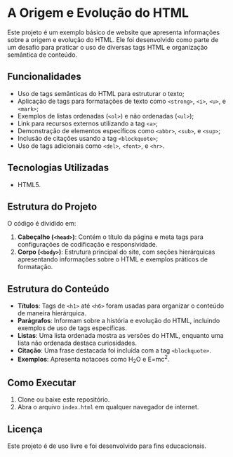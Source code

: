 # A Origem e Evolução do HTML

Este projeto é um exemplo básico de website que apresenta informações sobre a origem e evolução do HTML. Ele foi desenvolvido como parte de um desafio para praticar o uso de diversas tags HTML e organização semântica de conteúdo.

## Funcionalidades

- Uso de tags semânticas do HTML para estruturar o texto;
- Aplicação de tags para formatações de texto como `<strong>`, `<i>`, `<u>`, e `<mark>`;
- Exemplos de listas ordenadas (`<ol>`) e não ordenadas (`<ul>`);
- Link para recursos externos utilizando a tag `<a>`;
- Demonstração de elementos específicos como `<abbr>`, `<sub>`, e `<sup>`;
- Inclusão de citações usando a tag `<blockquote>`;
- Uso de tags adicionais como `<del>`, `<font>`, e `<hr>`.

## Tecnologias Utilizadas

- HTML5.

## Estrutura do Projeto

O código é dividido em:

1. **Cabeçalho (`<head>`)**: Contém o título da página e meta tags para configurações de codificação e responsividade.
2. **Corpo (`<body>`)**: Estrutura principal do site, com seções hierárquicas apresentando informações sobre o HTML e exemplos práticos de formatação.

## Estrutura do Conteúdo

- **Títulos**: Tags de `<h1>` até `<h6>` foram usadas para organizar o conteúdo de maneira hierárquica.
- **Parágrafos**: Informam sobre a história e evolução do HTML, incluindo exemplos de uso de tags específicas.
- **Listas**: Uma lista ordenada mostra as versões do HTML, enquanto uma lista não ordenada destaca curiosidades.
- **Citação**: Uma frase destacada foi incluída com a tag `<blockquote>`.
- **Exemplos**: Apresenta notacoes como H<sub>2</sub>O e E=mc<sup>2</sup>.

## Como Executar

1. Clone ou baixe este repositório.
2. Abra o arquivo `index.html` em qualquer navegador de internet.

## Licença

Este projeto é de uso livre e foi desenvolvido para fins educacionais.

